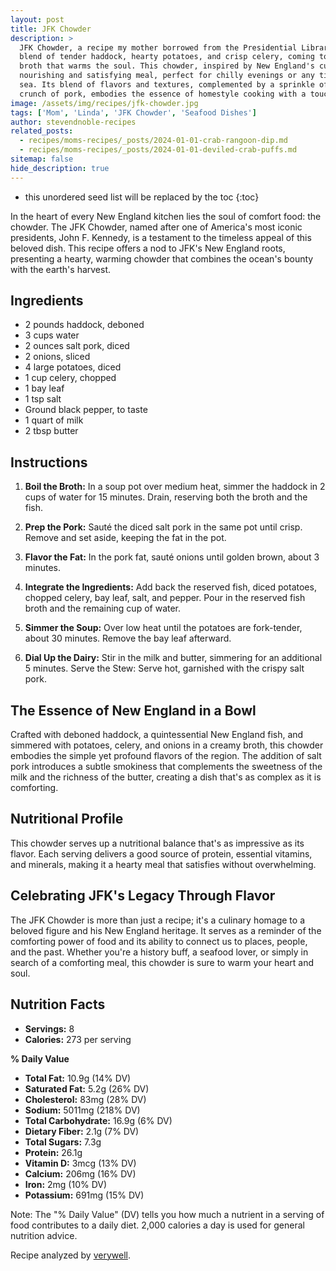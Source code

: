 ```yaml
---
layout: post
title: JFK Chowder
description: >
  JFK Chowder, a recipe my mother borrowed from the Presidential Library, is a creamy, comforting
  blend of tender haddock, hearty potatoes, and crisp celery, coming together in a rich, savory
  broth that warms the soul. This chowder, inspired by New England's culinary traditions, offers a
  nourishing and satisfying meal, perfect for chilly evenings or any time you crave a taste of the
  sea. Its blend of flavors and textures, complemented by a sprinkle of fresh herbs and the salty
  crunch of pork, embodies the essence of homestyle cooking with a touch of presidential elegance.
image: /assets/img/recipes/jfk-chowder.jpg
tags: ['Mom', 'Linda', 'JFK Chowder', 'Seafood Dishes']
author: stevendnoble-recipes
related_posts:
  - recipes/moms-recipes/_posts/2024-01-01-crab-rangoon-dip.md
  - recipes/moms-recipes/_posts/2024-01-01-deviled-crab-puffs.md
sitemap: false
hide_description: true
---
```


* this unordered seed list will be replaced by the toc
{:toc}

In the heart of every New England kitchen lies the soul of comfort food: the chowder. The JFK Chowder, named after one of America's most iconic presidents, John F. Kennedy, is a testament to the timeless appeal of this beloved dish. This recipe offers a nod to JFK's New England roots, presenting a hearty, warming chowder that combines the ocean's bounty with the earth's harvest.

## Ingredients

* 2 pounds haddock, deboned
* 3 cups water
* 2 ounces salt pork, diced
* 2 onions, sliced
* 4 large potatoes, diced
* 1 cup celery, chopped
* 1 bay leaf
* 1 tsp salt
* Ground black pepper, to taste
* 1 quart of milk
* 2 tbsp butter

## Instructions

1. **Boil the Broth:** In a soup pot over medium heat, simmer the haddock in 2 cups of water for 15 minutes. Drain, reserving both the broth and the fish.

2. **Prep the Pork:** Sauté the diced salt pork in the same pot until crisp. Remove and set aside, keeping the fat in the pot.

3. **Flavor the Fat:** In the pork fat, sauté onions until golden brown, about 3 minutes.

4. **Integrate the Ingredients:** Add back the reserved fish, diced potatoes, chopped celery, bay leaf, salt, and pepper. Pour in the reserved fish broth and the remaining cup of water.

5. **Simmer the Soup:** Over low heat until the potatoes are fork-tender, about 30 minutes. Remove the bay leaf afterward.

6. **Dial Up the Dairy:** Stir in the milk and butter, simmering for an additional 5 minutes.
Serve the Stew: Serve hot, garnished with the crispy salt pork.

## The Essence of New England in a Bowl

Crafted with deboned haddock, a quintessential New England fish, and simmered with potatoes, celery, and onions in a creamy broth, this chowder embodies the simple yet profound flavors of the region. The addition of salt pork introduces a subtle smokiness that complements the sweetness of the milk and the richness of the butter, creating a dish that's as complex as it is comforting.

## Nutritional Profile

This chowder serves up a nutritional balance that's as impressive as its flavor. Each serving delivers a good source of protein, essential vitamins, and minerals, making it a hearty meal that satisfies without overwhelming.

## Celebrating JFK's Legacy Through Flavor

The JFK Chowder is more than just a recipe; it's a culinary homage to a beloved figure and his New England heritage. It serves as a reminder of the comforting power of food and its ability to connect us to places, people, and the past. Whether you're a history buff, a seafood lover, or simply in search of a comforting meal, this chowder is sure to warm your heart and soul.

## Nutrition Facts

* **Servings:** 8
* **Calories:** 273 per serving

**% Daily Value**

* **Total Fat:** 10.9g (14% DV)
* **Saturated Fat:** 5.2g (26% DV)
* **Cholesterol:** 83mg (28% DV)
* **Sodium:** 5011mg (218% DV)
* **Total Carbohydrate:** 16.9g (6% DV)
* **Dietary Fiber:** 2.1g (7% DV)
* **Total Sugars:** 7.3g
* **Protein:** 26.1g
* **Vitamin D:** 3mcg (13% DV)
* **Calcium:** 206mg (16% DV)
* **Iron:** 2mg (10% DV)
* **Potassium:** 691mg (15% DV)

Note: The "% Daily Value" (DV) tells you how much a nutrient in a serving of food contributes to a daily diet. 2,000 calories a day is used for general nutrition advice.

Recipe analyzed by <a href="https://www.verywellfit.com/recipe-nutrition-analyzer-4157076" target="_blank">verywell</a>.

<script type="application/ld+json">
{
  "@context": "http://schema.org",
  "@type": "Recipe",
  "name": "JFK Chowder",
  "image": "jfk-chowder.jpg",
  "author": {
    "@type": "Person",
    "name": "Steven D Noble"
  },
  "description": "A comforting and hearty chowder inspired by New England's culinary tradition, featuring haddock, potatoes, and celery in a creamy broth.",
  "prepTime": "PT20M",
  "cookTime": "PT50M",
  "totalTime": "PT1H10M",
  "recipeYield": "8 servings",
  "recipeCategory": "Main Course",
  "recipeCuisine": "American",
  "recipeIngredient": [
    "2 pounds haddock, deboned",
    "3 cups water",
    "2 ounces salt pork, diced",
    "2 onions, sliced",
    "4 large potatoes, diced",
    "1 cup celery, chopped",
    "1 bay leaf",
    "1 tsp salt",
    "ground black pepper, to taste",
    "1 quart of milk",
    "2 tbsp butter"
  ],
  "recipeInstructions": [
    {
      "@type": "HowToStep",
      "text": "Simmer haddock in water, sauté onions in pork fat, add potatoes, celery, and spices, and simmer. Add milk and butter before serving."
    }
  ],
  "nutrition": {
    "@type": "NutritionInformation",
    "calories": "273",
    "fatContent": "10.9g",
    "saturatedFatContent": "5.2g",
    "cholesterolContent": "83 millg",
    "sodiumContent": "5011 millg",
    "carbohydrateContent": "16.9g",
    "fiberContent": "2.1g",
    "sugarContent": "7.3g",
    "proteinContent": "26.1g"
  }
}

</script>
